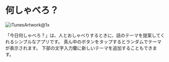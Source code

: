 # 何しゃべろ？

![iTunesArtwork@1x](https://user-images.githubusercontent.com/81378735/112977227-c288de80-9190-11eb-831d-aef7266c76c0.png)

「今日何しゃべろ？」は、人とおしゃべりするときに、話のテーマを提案してくれるシンプルなアプリです。
真ん中のボタンをタップするとランダムでテーマが表示されます。
下部の文字入力蘭に新しいテーマを追加することもできます。
